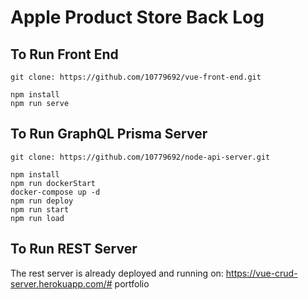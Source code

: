 # Apple Product Store Back Log

## To Run Front End
```
git clone: https://github.com/10779692/vue-front-end.git
```
```
npm install
npm run serve
```

## To Run GraphQL Prisma Server
```
git clone: https://github.com/10779692/node-api-server.git
```
```
npm install
npm run dockerStart
docker-compose up -d
npm run deploy
npm run start
npm run load
```
## To Run REST Server
The rest server is already deployed and running on: https://vue-crud-server.herokuapp.com/# portfolio

